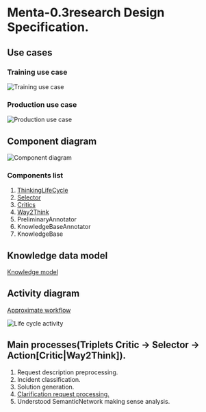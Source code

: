 # Menta-0.3research Design Specification.

## <a name="Use_cases">Use cases</a>

### Training use case
![Training use case](https://github.com/menta/menta-0.3/raw/master/doc/design-specification/uml/images/UseCaseTrain.png)

### Production use case
![Production use case](https://github.com/menta/menta-0.3/raw/master/doc/design-specification/uml/images/UseCaseProduction.png)

## <a name="Component_diagram">Component diagram</a>

![Component diagram](https://github.com/menta/menta-0.3/raw/master/doc/design-specification/uml/images/Component.png)

### Components list

 1. [ThinkingLifeCycle](thinking-life-cycle.md)
 1. [Selector](selector.md)
 1. [Critics](critics.md)
 1. [Way2Think](way2Think.md)
 1. PreliminaryAnnotator
 1. KnowledgeBaseAnnotator
 1. KnowledgeBase

## Knowledge data model
[Knowledge model](https://github.com/menta/menta-0.3/blob/master/doc/design-specification/knowledge.md)

## <a name="Activity_diagram">Activity diagram</a>

[Approximate workflow](https://github.com/menta/menta-0.3/blob/master/doc/informal/perceiving-modelling.md#Approximate_workflow)

![Life cycle activity](https://github.com/menta/menta-0.3/raw/master/doc/design-specification/uml/images/LifecycleActivity.png)

## Main processes(Triplets Critic -> Selector -> Action[Critic|Way2Think]).

 1. Request description preprocessing.
 1. Incident classification.
 1. Solution generation.
 1. [Clarification request processing.](clarification-request-processing.md)
 1. Understood SemanticNetwork making sense analysis.

